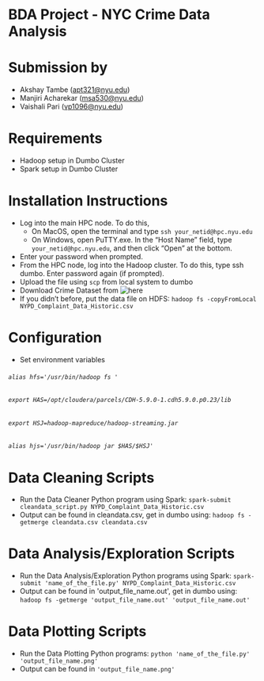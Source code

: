# BDA Project - NYC Crime Data Analysis

# Submission by
* Akshay Tambe (apt321@nyu.edu)
* Manjiri Acharekar (msa530@nyu.edu)
* Vaishali Pari (vp1096@nyu.edu)

# Requirements
* Hadoop setup in Dumbo Cluster
* Spark setup in Dumbo Cluster

# Installation Instructions
* Log into the main HPC node. To do this,
  - On MacOS, open the terminal and type `ssh your_netid@hpc.nyu.edu`
  - On Windows, open PuTTY.exe. In the “Host Name” field, type `your_netid@hpc.nyu.edu`, and then click “Open” at the bottom.
* Enter your password when prompted.
* From the HPC node, log into the Hadoop cluster. To do this, type ssh dumbo. Enter password again (if prompted).
* Upload the file using `scp` from local system to dumbo
* Download Crime Dataset from ![here](https://data.cityofnewyork.us/Public-Safety/NYPD-Complaint-Data-Historic/qgea-i56i)
* If you	didn’t	before,	put	the	data	file	on	HDFS: `hadoop fs -copyFromLocal NYPD_Complaint_Data_Historic.csv`

# Configuration
* Set environment variables
###### `alias hfs='/usr/bin/hadoop fs '`
###### `export HAS=/opt/cloudera/parcels/CDH-5.9.0-1.cdh5.9.0.p0.23/lib`
###### `export HSJ=hadoop-mapreduce/hadoop-streaming.jar`
###### `alias hjs='/usr/bin/hadoop jar $HAS/$HSJ'`

# Data Cleaning Scripts
* Run	the	Data Cleaner Python	program	using	Spark: `spark-submit cleandata_script.py NYPD_Complaint_Data_Historic.csv`
* Output can be found in cleandata.csv, get in dumbo using: `hadoop fs -getmerge cleandata.csv cleandata.csv`

# Data Analysis/Exploration Scripts
* Run	the	Data Analysis/Exploration Python programs using	Spark: `spark-submit 'name_of_the_file.py' NYPD_Complaint_Data_Historic.csv`
* Output can be found in 'output_file_name.out', get in dumbo using: `hadoop fs -getmerge 'output_file_name.out' 'output_file_name.out'`

# Data Plotting Scripts
* Run	the	Data Plotting Python programs: `python 'name_of_the_file.py' 'output_file_name.png'`
* Output can be found in `'output_file_name.png'`
